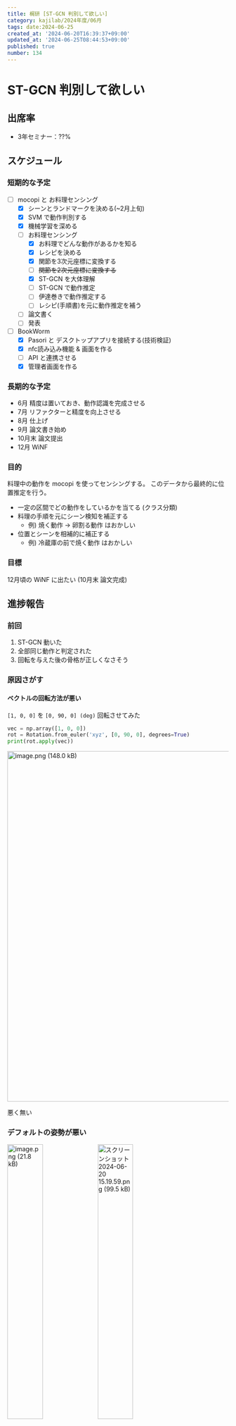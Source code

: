 ```yaml
---
title: 梶研 [ST-GCN 判別して欲しい]
category: kajilab/2024年度/06月
tags: date:2024-06-25
created_at: '2024-06-20T16:39:37+09:00'
updated_at: '2024-06-25T08:44:53+09:00'
published: true
number: 134
---
```


# ST-GCN 判別して欲しい

## 出席率
- 3年セミナー：??%

## スケジュール
### 短期的な予定
- [ ] mocopi と お料理センシング
    - [x] シーンとランドマークを決める(~2月上旬)
    - [x] SVM で動作判別する
    - [x] 機械学習を深める
    - [ ] お料理センシング
        - [x] お料理でどんな動作があるかを知る
        - [x] レシピを決める
        - [x] 関節を3次元座標に変換する
        - [ ] ~~関節を2次元座標に変換する~~
        - [x] ST-GCN を大体理解
        - [ ] ST-GCN で動作推定
        - [ ] 伊達巻きで動作推定する
        - [ ] レシピ(手順書)を元に動作推定を補う
    - [ ] 論文書く
    - [ ] 発表
- [ ] BookWorm
    - [x] Pasori と デスクトップアプリを接続する(技術検証)
    - [x] nfc読み込み機能 & 画面を作る
    - [ ] API と連携させる
    - [x] 管理者画面を作る

### 長期的な予定
- 6月 精度は置いておき、動作認識を完成させる
- 7月 リファクターと精度を向上させる
- 8月 仕上げ
- 9月 論文書き始め
- 10月末 論文提出
- 12月 WiNF


### 目的
料理中の動作を mocopi を使ってセンシングする。
このデータから最終的に位置推定を行う。
- 一定の区間でどの動作をしているかを当てる (クラス分類)
- 料理の手順を元にシーン検知を補正する
    - 例) 焼く動作 → 卵割る動作 はおかしい
- 位置とシーンを相補的に補正する
    - 例) 冷蔵庫の前で焼く動作 はおかしい

### 目標
12月頃の WiNF に出たい
(10月末 論文完成)


## 進捗報告
### 前回
1. ST-GCN 動いた
1. 全部同じ動作と判定された
1. 回転を与えた後の骨格が正しくなさそう

### 原因さがす
#### ベクトルの回転方法が悪い
`[1, 0, 0]` を `[0, 90, 0] (deg)` 回転させてみた
```py
vec = np.array([1, 0, 0])
rot = Rotation.from_euler('xyz', [0, 90, 0], degrees=True)
print(rot.apply(vec))
```
<img width="796" alt="image.png (148.0 kB)" src="/img/134/7ee4137b-9c57-4646-b017-88455a593872.webp">

悪く無い

### デフォルトの姿勢が悪い
<img width="40%" alt="image.png (21.8 kB)" src="/img/134/e38836b8-3944-4b65-9486-c0f07a9a2bce.webp">
<img width="40%" alt="スクリーンショット 2024-06-20 15.19.59.png (99.5 kB)" src="/img/134/3a05aac6-d141-4b54-8a3e-61e4c22286e8.webp">

<img width="40%" alt="image.png (21.3 kB)" src="/img/134/2ff56ab8-4578-45d0-9a46-582c46f6483a.webp">
<img width="40%" alt="スクリーンショット 2024-06-20 15.19.47.png (86.7 kB)" src="/img/134/4bc3361f-24ed-4170-947d-cfa361cca7f5.webp">

悪く無い

やっぱり回転みすってるかも

### BVHの中身確認
MOTION部 を書き換えてみる
1行目: 元の1行目
2行目: 全て0
```
0 93.2929 0 -0 0 -0 0 5.07867 -1.15138 -0 0 -0 0 5.61661 1.07143 -0 0 -0 -1.02604e-17 5.98978 0.11501 -0 0 -0 -1.10457e-17 6.50583 -0.443523 -0 0 -0 -1.97295e-17 7.60548 -1.50593 -0 0 -0 -2.53307e-17 9.49737 -0.914492 -0 0 -0 -2.90401e-17 10.5513 1.57691 -0 0 -0 -1.29193e-17 4.78644 0.715339 -0 0 -0 -1.8116e-17 4.82109 0.421791 -0 0 -0 -2.00958e-17 4.83041 0.765062 -0 0 -0 1.23299 -7.60731 7.53374 -0 0 -0 12.9547 3.2495 -3.26872 -0 0 -0 29.2081 0.0598081 0.137039 -0 0 -0 24.234 0.0496219 0.113701 -0 0 -0 -1.23299 -7.60729 7.53365 -0 0 -0 -12.9547 3.2495 -3.26872 -0 0 -0 -29.2081 0.0598081 0.137039 -0 0 -0 -24.234 0.0496218 0.113702 -0 0 -0 9.23673 -4.20556 2.0327 -0 0 -0 -0.852353 -38.7721 -0.655187 -0 0 -0 -2.32622 -40.4017 -6.04875 -0 0 -0 0.779096 -9.8844 12.4959 -0 0 -0 -9.23673 -4.20556 2.0327 -0 0 -0 0.852353 -38.7721 -0.655187 -0 0 -0 2.32622 -40.4017 -6.04875 -0 0 -0 -0.779096 -9.8844 12.4959 -0 0 -0 
0.0 0.0 0.0 0.0 0.0 0.0 0.0 0.0 0.0 0.0 0.0 0.0 0.0 0.0 0.0 0.0 0.0 0.0 0.0 0.0 0.0 0.0 0.0 0.0 0.0 0.0 0.0 0.0 0.0 0.0 0.0 0.0 0.0 0.0 0.0 0.0 0.0 0.0 0.0 0.0 0.0 0.0 0.0 0.0 0.0 0.0 0.0 0.0 0.0 0.0 0.0 0.0 0.0 0.0 0.0 0.0 0.0 0.0 0.0 0.0 0.0 0.0 0.0 0.0 0.0 0.0 0.0 0.0 0.0 0.0 0.0 0.0 0.0 0.0 0.0 0.0 0.0 0.0 0.0 0.0 0.0 0.0 0.0 0.0 0.0 0.0 0.0 0.0 0.0 0.0 0.0 0.0 0.0 0.0 0.0 0.0 0.0 0.0 0.0 0.0 0.0 0.0 0.0 0.0 0.0 0.0 0.0 0.0 0.0 0.0 0.0 0.0 0.0 0.0 0.0 0.0 0.0 0.0 0.0 0.0 0.0 0.0 0.0 0.0 0.0 0.0 0.0 0.0 0.0 0.0 0.0 0.0 0.0 0.0 0.0 0.0 0.0 0.0 0.0 0.0 0.0 0.0 0.0 0.0 0.0 0.0 0.0 0.0 0.0 0.0 0.0 0.0 0.0 0.0 0.0 0.0 0.0 0.0 0.0 0.0 0.0 0.0 
```
←1行目
2行目→

<img width="45%" alt="スクリーンショット 2024-06-20 15.26.48.png (131.4 kB)" src="/img/134/cb781d61-0be0-4880-8388-b7525a79de03.webp">
<img width="45%" alt="スクリーンショット 2024-06-20 15.27.16.png (106.3 kB)" src="/img/134/ac1ffe3c-96ca-4312-933d-103d5bd5a324.webp">

全て0 の場合、関節の位置が全て0になるらしい...
(OFFSETの存在意義はなに)

root の OFFSET `0 93.2929 0` 
root の1フレーム目 `0 93.2929 0`

`OFFSET` == `1フレーム目.position` && `1フレーム目.rotation` == `[-0, 0, 0]`
ぽい。

(`OFFSET` + `nフレーム目.position`) * `nフレーム目.rotation` = `nフレーム目の関節位置&向き` だと思ってた

### 回転の向き
全パターン試す！

#### [x_rotate, 0, 0]
<img width="40%" alt="animation-0-1_0x.gif (818.7 kB)" src="/img/134/738d926d-c90c-4189-8d2b-55343b89a829.webp">
<img width="40%" alt="animation-1-2_0x.gif (574.2 kB)" src="/img/134/5e4b0d2e-aa16-439c-b6fa-c57ab837e3cd.webp">

### [y_rotate, 0, 0]
<img width="40%" alt="animation-0-1_0y.gif (835.9 kB)" src="/img/134/11c78187-b050-4dfa-90c3-89ffded81f70.webp">
<img width="40%" alt="animation-1-2_0y.gif (670.4 kB)" src="/img/134/0ddfda96-9b73-4fd2-9c7d-1278c1c5cada.webp">

### [z_rotate, 0, 0]
<img width="40%" alt="animation-0-1_0z.gif (795.0 kB)" src="/img/134/56679703-12d5-4dc6-a5b3-b00babad624b.webp">
<img width="40%" alt="animation-1-2_0z.gif (566.7 kB)" src="/img/134/66f252b1-7265-449e-be8d-c88fce6d9a74.webp">

### [0, x_rotate, 0]
<img width="40%" alt="animation-0-1_1x.gif (779.8 kB)" src="/img/134/00cd28bb-2d57-4ee4-86fd-793657c99d5d.webp">
<img width="40%" alt="animation-1-2_1x.gif (492.1 kB)" src="/img/134/f9dac011-4736-4c31-b366-787762a69d5c.webp">

### [0, y_rotate, 0] *
<img width="40%" alt="animation-0-1_1y.gif (821.4 kB)" src="/img/134/1b63d6c1-098c-4b47-83c8-84cfd1e60ebd.webp">
<img width="40%" alt="animation-1-2_1y.gif (556.0 kB)" src="/img/134/8a4b00df-4223-40d4-b6a9-50955c842556.webp">

### [0, 0, y_rotate] *
<img width="40%" alt="animation-0-1_2y.gif (933.0 kB)" src="/img/134/edd6b4f5-0649-4aa7-91ee-e466086753d6.webp">
<img width="40%" alt="animation-1-2_2y.gif (510.6 kB)" src="/img/134/e494bc8c-98a7-4f60-ac5d-1590d4554ee0.webp">

### [0, 0, x_rotate] *
<img width="40%" alt="animation-0-1_2x.gif (904.8 kB)" src="/img/134/eb19f1b4-c23c-4147-8e3a-6b7509bd5b13.webp">
<img width="40%" alt="animation-1-2_2x.gif (458.5 kB)" src="/img/134/196fcc86-793b-4a4b-8f94-64272eb85bd1.webp">

体を動かそうという意志を感じる

### [x_rotate, y_rotate,  z_rotate]
<img width="40%" alt="animation-0-1_xyz.gif (873.9 kB)" src="/img/134/ad1d0d06-229a-4eea-a896-4f296417b881.webp">
<img width="40%" alt="animation-1-2_xyz.gif (705.4 kB)" src="/img/134/6c00a786-255c-464a-a75b-1a7c7883d1f2.webp">


### [z_rotate, y_rotate,  x_rotate]
<img width="40%" alt="animation-0-1_zyx.gif (908.6 kB)" src="/img/134/40aba82f-82dd-4885-9700-89795fc45285.webp">
<img width="40%" alt="animation-1-2_zyx.gif (717.8 kB)" src="/img/134/825a3eb4-f881-4588-b7bb-40fb24eda7d2.webp">



### 回転のまとめ
index を `[0, 1, 2]` とした時...
`0`: 体を横から見た時の回転 (消去法的に)
`1`: 頭上から見た時の回転
`2`: 体を正面から見た時の回転

bvhの...
`x_rotate`: 
`y_rotate`: 頭上から見た時の回転
`z_rotate`: 


## 進路関係


## 余談
### ラーメンたべた
<img width="3024" alt="IMG_6965.JPG (3.0 MB)" src="/img/134/2c42a3c5-a031-4331-b4bd-7262a9bb272d.webp">

toyamaさんありがとう


### BBQした
<img width="4032" alt="IMG_7013.JPG (2.7 MB)" src="/img/134/5cc69416-2e6b-4707-bcde-761cefe98ea3.webp">

60人規模のイベントですごく疲れた

